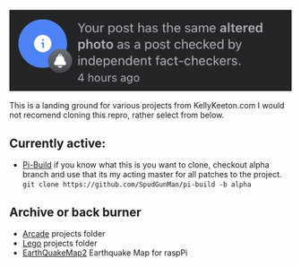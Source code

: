 ![image](etc/pic/fact.jpg)

This is a landing ground for various projects from KellyKeeton.com I would not recomend cloning this repro, rather select from below.

## Currently active: 
- [Pi-Build](https://github.com/SpudGunMan/pi-build/tree/alpha) if you know what this is you want to clone, checkout alpha branch and use that its my acting master for all patches to the project. 
`git clone https://github.com/SpudGunMan/pi-build -b alpha`


## Archive or back burner
- [Arcade](/arcade/README.md) projects folder
- [Lego](Lego/README.md) projects folder
- [EarthQuakeMap2](https://github.com/SpudGunMan/EQMap2) Earthquake Map for raspPi